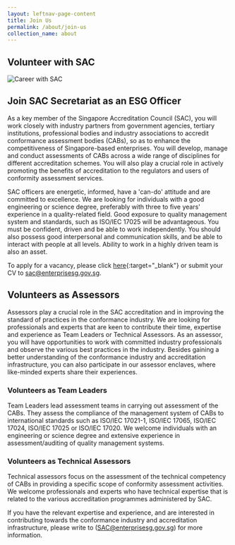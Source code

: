 ```yaml
---
layout: leftnav-page-content
title: Join Us
permalink: /about/join-us
collection_name: about
---
```

## Volunteer with SAC
![Career with SAC](/images/about/career-with-sac.jpg)

## Join SAC Secretariat as an ESG Officer

As a key member of the Singapore Accreditation Council (SAC), you will work closely with industry partners from government agencies, tertiary institutions, professional bodies and industry associations to accredit conformance assessment bodies (CABs), so as to enhance the competitiveness of Singapore-based enterprises. You will develop, manage and conduct assessments of CABs across a wide range of disciplines for different accreditation schemes. You will also play a crucial role in actively promoting the benefits of accreditation to the regulators and users of conformity assessment services. 

SAC officers are energetic, informed, have a 'can-do' attitude and are committed to excellence. We are looking for individuals with a good engineering or science degree, preferably with three to five years' experience in a quality-related field. Good exposure to quality management system and standards, such as ISO/IEC 17025 will be advantageous. You must be confident, driven and be able to work independently. You should also possess good interpersonal and communication skills, and be able to interact with people at all levels. Ability to work in a highly driven team is also an asset.

<!-- COMMENT: the '{:target="_blank"}' at the end of the Markdown webpage URL syntax is used to open the URL in a new window tab -->
<!-- COMMENT: Markdown email addresses are enclosed using '<>' -->
To apply for a vacancy, please click [here](https://careers.pageuppeople.com/688/cwlive/en/search/?=&search-keyword=accreditation&brand=enterprise%20singapore){:target="_blank"} or submit your CV to <sac@enterprisesg.gov.sg>.

## Volunteers as Assessors

Assessors play a crucial role in the SAC accreditation and in improving the standard of practices in the conformance industry. We are looking for professionals and experts that are keen to contribute their time, expertise and experience as Team Leaders or Technical Assessors. As an assessor, you will have opportunities to work with committed industry professionals and observe the various best practices in the industry. Besides gaining a better understanding of the conformance industry and accreditation infrastructure, you can also participate in our assessor enclaves, where like-minded experts share their experiences.

### Volunteers as Team Leaders
Team Leaders lead assessment teams in carrying out assessment of the CABs. They assess the compliance of the management system of CABs to international standards such as ISO/IEC 17021-1, ISO/IEC 17065, ISO/IEC 17024, ISO/IEC 17025 or ISO/IEC 17020. We welcome individuals with an engineering or science degree and extensive experience in assessment/auditing of quality management systems.

### Volunteers as Technical Assessors
Technical assessors focus on the assessment of the technical competency of CABs in providing a specific scope of conformity assessment activities. We welcome professionals and experts who have technical expertise that is related to the various accreditation programmes administered by SAC. 

If you have the relevant expertise and experience, and are interested in contributing towards the conformance industry and accreditation infrastructure, please write to (<SAC@enterprisesg.gov.sg>) for more information.
